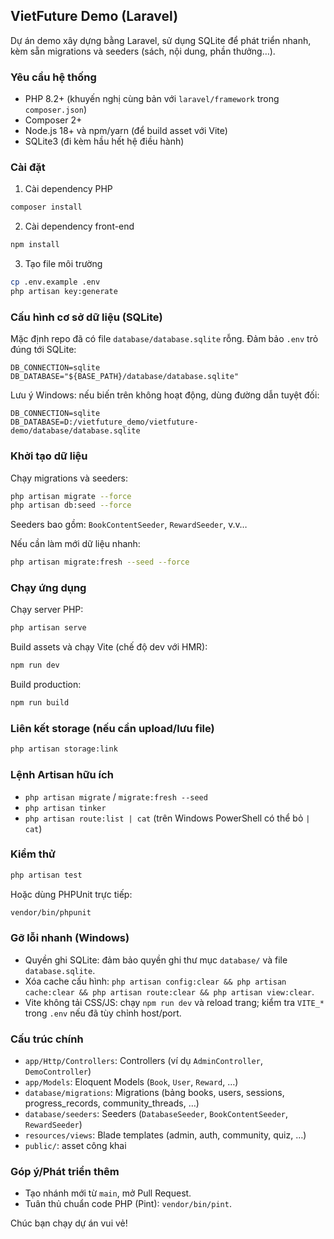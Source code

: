 ## VietFuture Demo (Laravel)

Dự án demo xây dựng bằng Laravel, sử dụng SQLite để phát triển nhanh, kèm sẵn migrations và seeders (sách, nội dung, phần thưởng…).

### Yêu cầu hệ thống

-   PHP 8.2+ (khuyến nghị cùng bản với `laravel/framework` trong `composer.json`)
-   Composer 2+
-   Node.js 18+ và npm/yarn (để build asset với Vite)
-   SQLite3 (đi kèm hầu hết hệ điều hành)

### Cài đặt

1. Cài dependency PHP

```bash
composer install
```

2. Cài dependency front-end

```bash
npm install
```

3. Tạo file môi trường

```bash
cp .env.example .env
php artisan key:generate
```

### Cấu hình cơ sở dữ liệu (SQLite)

Mặc định repo đã có file `database/database.sqlite` rỗng. Đảm bảo `.env` trỏ đúng tới SQLite:

```env
DB_CONNECTION=sqlite
DB_DATABASE="${BASE_PATH}/database/database.sqlite"
```

Lưu ý Windows: nếu biến trên không hoạt động, dùng đường dẫn tuyệt đối:

```env
DB_CONNECTION=sqlite
DB_DATABASE=D:/vietfuture_demo/vietfuture-demo/database/database.sqlite
```

### Khởi tạo dữ liệu

Chạy migrations và seeders:

```bash
php artisan migrate --force
php artisan db:seed --force
```

Seeders bao gồm: `BookContentSeeder`, `RewardSeeder`, v.v…

Nếu cần làm mới dữ liệu nhanh:

```bash
php artisan migrate:fresh --seed --force
```

### Chạy ứng dụng

Chạy server PHP:

```bash
php artisan serve
```

Build assets và chạy Vite (chế độ dev với HMR):

```bash
npm run dev
```

Build production:

```bash
npm run build
```

### Liên kết storage (nếu cần upload/lưu file)

```bash
php artisan storage:link
```

### Lệnh Artisan hữu ích

-   `php artisan migrate` / `migrate:fresh --seed`
-   `php artisan tinker`
-   `php artisan route:list | cat` (trên Windows PowerShell có thể bỏ `| cat`)

### Kiểm thử

```bash
php artisan test
```

Hoặc dùng PHPUnit trực tiếp:

```bash
vendor/bin/phpunit
```

### Gỡ lỗi nhanh (Windows)

-   Quyền ghi SQLite: đảm bảo quyền ghi thư mục `database/` và file `database.sqlite`.
-   Xóa cache cấu hình: `php artisan config:clear && php artisan cache:clear && php artisan route:clear && php artisan view:clear`.
-   Vite không tải CSS/JS: chạy `npm run dev` và reload trang; kiểm tra `VITE_*` trong `.env` nếu đã tùy chỉnh host/port.

### Cấu trúc chính

-   `app/Http/Controllers`: Controllers (ví dụ `AdminController`, `DemoController`)
-   `app/Models`: Eloquent Models (`Book`, `User`, `Reward`, …)
-   `database/migrations`: Migrations (bảng books, users, sessions, progress_records, community_threads, …)
-   `database/seeders`: Seeders (`DatabaseSeeder`, `BookContentSeeder`, `RewardSeeder`)
-   `resources/views`: Blade templates (admin, auth, community, quiz, …)
-   `public/`: asset công khai

### Góp ý/Phát triển thêm

-   Tạo nhánh mới từ `main`, mở Pull Request.
-   Tuân thủ chuẩn code PHP (Pint): `vendor/bin/pint`.

Chúc bạn chạy dự án vui vẻ!
